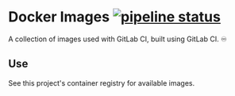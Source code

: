 # Docker Images [![pipeline status](https://git.ethitter.com/docker/images/badges/master/pipeline.svg)](https://git.ethitter.com/docker/images/commits/master)

A collection of images used with GitLab CI, built using GitLab CI. ♾

## Use

See this project's container registry for available images.
